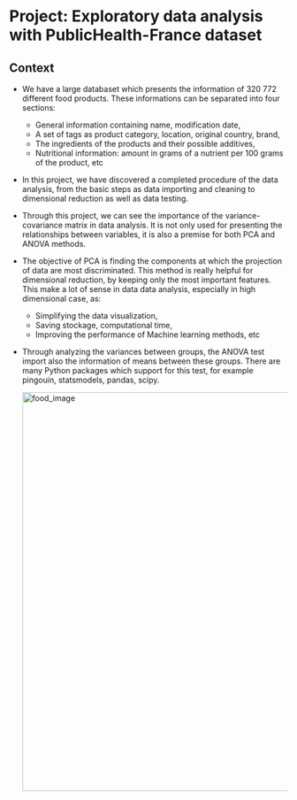 # Project: Exploratory data analysis with PublicHealth-France dataset

## Context
- We have a large databaset which presents the information of 320 772 different food products. These informations can be separated into four sections:
   + General information containing name, modification date,
   + A set of tags as product category, location, original country, brand,
   + The ingredients of the products and their possible additives,
   + Nutritional information: amount in grams of a nutrient per 100 grams of the product, etc

- In this project, we have discovered a completed procedure of the data analysis, from the basic steps as data importing and cleaning to dimensional reduction as well as data testing.
- Through this project, we can see the importance of the variance-covariance matrix in data analysis. It is not only used for presenting the relationships between variables, it is also a premise for both PCA and ANOVA methods.
- The objective of PCA is finding the components at which the projection of data are most discriminated. This method is really helpful for dimensional reduction, by keeping only the most important features. This make a lot of sense in data data analysis, especially in high dimensional case, as:
  + Simplifying the data visualization,
  + Saving stockage, computational time,
  + Improving the performance of Machine learning methods, etc
- Through analyzing the variances between groups, the ANOVA test import also the information of means between these groups. There are many Python packages which support for this test, for example pingouin, statsmodels, pandas, scipy.

    <img width="721" alt="food_image" src="https://user-images.githubusercontent.com/69978820/124141810-ffaf8600-da89-11eb-8360-0b1cca37cf31.png">

